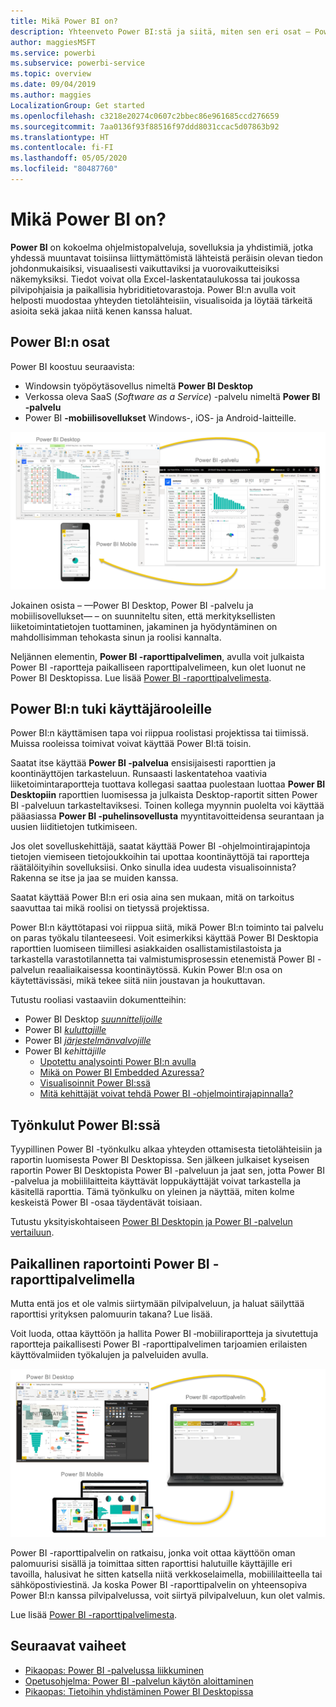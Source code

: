 ```yaml
---
title: Mikä Power BI on?
description: Yhteenveto Power BI:stä ja siitä, miten sen eri osat – Power BI Desktop, Power BI -palvelu, Power BI -mobiilisovellus, raporttipalvelin ja Power BI Embedded – toimivat yhdessä.
author: maggiesMSFT
ms.service: powerbi
ms.subservice: powerbi-service
ms.topic: overview
ms.date: 09/04/2019
ms.author: maggies
LocalizationGroup: Get started
ms.openlocfilehash: c3218e20274c0607c2bbec86e961685ccd276659
ms.sourcegitcommit: 7aa0136f93f88516f97ddd8031ccac5d07863b92
ms.translationtype: HT
ms.contentlocale: fi-FI
ms.lasthandoff: 05/05/2020
ms.locfileid: "80487760"
---
```

# <a name="what-is-power-bi"></a>Mikä Power BI on?
**Power BI** on kokoelma ohjelmistopalveluja, sovelluksia ja yhdistimiä, jotka yhdessä muuntavat toisiinsa liittymättömistä lähteistä peräisin olevan tiedon johdonmukaisiksi, visuaalisesti vaikuttaviksi ja vuorovaikutteisiksi näkemyksiksi. Tiedot voivat olla Excel-laskentataulukossa tai joukossa pilvipohjaisia ja paikallisia hybriditietovarastoja. Power BI:n avulla voit helposti muodostaa yhteyden tietolähteisiin, visualisoida ja löytää tärkeitä asioita sekä jakaa niitä kenen kanssa haluat.

## <a name="the-parts-of-power-bi"></a>Power BI:n osat
Power BI koostuu seuraavista: 
- Windowsin työpöytäsovellus nimeltä **Power BI Desktop**
- Verkossa oleva SaaS (*Software as a Service*) -palvelu nimeltä **Power BI -palvelu** 
- Power BI **-mobiilisovellukset** Windows-, iOS- ja Android-laitteille.

![Power BI Desktop, palvelu, mobiilisovellus](media/power-bi-overview/power-bi-overview-blocks.png)

Jokainen osista – &mdash;Power BI Desktop, Power BI -palvelu ja mobiilisovellukset&mdash; – on suunniteltu siten, että merkityksellisten liiketoimintatietojen tuottaminen, jakaminen ja hyödyntäminen on mahdollisimman tehokasta sinun ja roolisi kannalta.

Neljännen elementin, **Power BI -raporttipalvelimen**, avulla voit julkaista Power BI -raportteja paikalliseen raporttipalvelimeen, kun olet luonut ne Power BI Desktopissa. Lue lisää [Power BI -raporttipalvelimesta](#on-premises-reporting-with-power-bi-report-server).

## <a name="how-power-bi-matches-your-role"></a>Power BI:n tuki käyttäjärooleille
Power BI:n käyttämisen tapa voi riippua roolistasi projektissa tai tiimissä. Muissa rooleissa toimivat voivat käyttää Power BI:tä toisin.

Saatat itse käyttää **Power BI -palvelua** ensisijaisesti raporttien ja koontinäyttöjen tarkasteluun. Runsaasti laskentatehoa vaativia liiketoimintaraportteja tuottava kollegasi saattaa puolestaan luottaa **Power BI Desktopiin** raporttien luomisessa ja julkaista Desktop-raportit sitten Power BI -palveluun tarkasteltaviksesi. Toinen kollega myynnin puolelta voi käyttää pääasiassa **Power BI -puhelinsovellusta** myyntitavoitteidensa seurantaan ja uusien liiditietojen tutkimiseen.

Jos olet sovelluskehittäjä, saatat käyttää Power BI -ohjelmointirajapintoja tietojen viemiseen tietojoukkoihin tai upottaa koontinäyttöjä tai raportteja räätälöityihin sovelluksiisi. Onko sinulla idea uudesta visualisoinnista? Rakenna se itse ja jaa se muiden kanssa.  

Saatat käyttää Power BI:n eri osia aina sen mukaan, mitä on tarkoitus saavuttaa tai mikä roolisi on tietyssä projektissa.

Power BI:n käyttötapasi voi riippua siitä, mikä Power BI:n toiminto tai palvelu on paras työkalu tilanteeseesi. Voit esimerkiksi käyttää Power BI Desktopia raporttien luomiseen tiimillesi asiakkaiden osallistamistilastoista ja tarkastella varastotilannetta tai valmistumisprosessin etenemistä Power BI -palvelun reaaliaikaisessa koontinäytössä. Kukin Power BI:n osa on käytettävissäsi, mikä tekee siitä niin joustavan ja houkuttavan.

Tutustu rooliasi vastaaviin dokumentteihin:
- Power BI Desktop [*suunnittelijoille*](../desktop-what-is-desktop.md)
- Power BI [*kuluttajille*](../consumer/end-user-consumer.md)
- Power BI [*järjestelmänvalvojille*](../service-admin-administering-power-bi-in-your-organization.md)
- Power BI *kehittäjille*
    * [Upotettu analysointi Power BI:n avulla](../developer/embedded/embedding.md)
    * [Mikä on Power BI Embedded Azuressa?](../developer/embedded/azure-pbie-what-is-power-bi-embedded.md)
    * [Visualisoinnit Power BI:ssä](../developer/visuals/power-bi-custom-visuals.md)
    * [Mitä kehittäjät voivat tehdä Power BI -ohjelmointirajapinnalla?](../developer/automation/overview-of-power-bi-rest-api.md)

## <a name="the-flow-of-work-in-power-bi"></a>Työnkulut Power BI:ssä
Tyypillinen Power BI -työnkulku alkaa yhteyden ottamisesta tietolähteisiin ja raportin luomisesta Power BI Desktopissa. Sen jälkeen julkaiset kyseisen raportin Power BI Desktopista Power BI -palveluun ja jaat sen, jotta Power BI -palvelua ja mobiililaitteita käyttävät loppukäyttäjät voivat tarkastella ja käsitellä raporttia.
Tämä työnkulku on yleinen ja näyttää, miten kolme keskeistä Power BI -osaa täydentävät toisiaan.

Tutustu yksityiskohtaiseen [Power BI Desktopin ja Power BI -palvelun vertailuun](../fundamentals/service-service-vs-desktop.md).

## <a name="on-premises-reporting-with-power-bi-report-server"></a>Paikallinen raportointi Power BI -raporttipalvelimella

Mutta entä jos et ole valmis siirtymään pilvipalveluun, ja haluat säilyttää raporttisi yrityksen palomuurin takana?  Lue lisää.

Voit luoda, ottaa käyttöön ja hallita Power BI ‑mobiiliraportteja ja sivutettuja raportteja paikallisesti Power BI -raporttipalvelimen tarjoamien erilaisten käyttövalmiiden työkalujen ja palveluiden avulla.

![Paikallisen palvelun kaavio](media/power-bi-overview/power-bi-report-server2.png)

Power BI -raporttipalvelin on ratkaisu, jonka voit ottaa käyttöön oman palomuurisi sisällä ja toimittaa sitten raporttisi halutuille käyttäjille eri tavoilla, halusivat he sitten katsella niitä verkkoselaimella, mobiililaitteella tai sähköpostiviestinä. Ja koska Power BI -raporttipalvelin on yhteensopiva Power BI:n kanssa pilvipalvelussa, voit siirtyä pilvipalveluun, kun olet valmis. 

Lue lisää [Power BI -raporttipalvelimesta](../report-server/get-started.md).

## <a name="next-steps"></a>Seuraavat vaiheet
- [Pikaopas: Power BI -palvelussa liikkuminen](../service-the-new-power-bi-experience.md)   
- [Opetusohjelma: Power BI -palvelun käytön aloittaminen](../service-get-started.md)
- [Pikaopas: Tietoihin yhdistäminen Power BI Desktopissa](../desktop-quickstart-connect-to-data.md)
